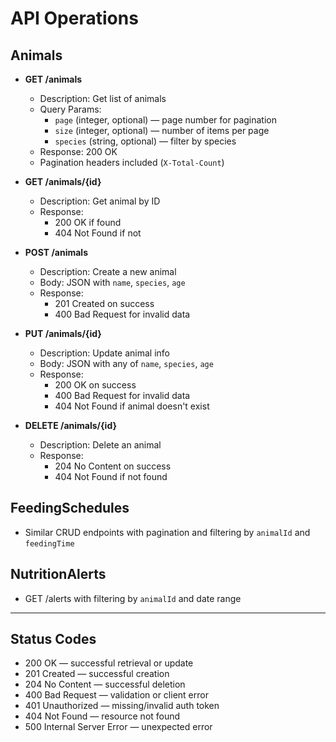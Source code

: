# API Operations

## Animals

- **GET /animals**

  - Description: Get list of animals
  - Query Params:
    - `page` (integer, optional) — page number for pagination
    - `size` (integer, optional) — number of items per page
    - `species` (string, optional) — filter by species
  - Response: 200 OK
  - Pagination headers included (`X-Total-Count`)

- **GET /animals/{id}**

  - Description: Get animal by ID
  - Response:
    - 200 OK if found
    - 404 Not Found if not

- **POST /animals**

  - Description: Create a new animal
  - Body: JSON with `name`, `species`, `age`
  - Response:
    - 201 Created on success
    - 400 Bad Request for invalid data

- **PUT /animals/{id}**

  - Description: Update animal info
  - Body: JSON with any of `name`, `species`, `age`
  - Response:
    - 200 OK on success
    - 400 Bad Request for invalid data
    - 404 Not Found if animal doesn't exist

- **DELETE /animals/{id}**

  - Description: Delete an animal
  - Response:
    - 204 No Content on success
    - 404 Not Found if not found

## FeedingSchedules

- Similar CRUD endpoints with pagination and filtering by `animalId` and `feedingTime`

## NutritionAlerts

- GET /alerts with filtering by `animalId` and date range

---

## Status Codes

- 200 OK — successful retrieval or update
- 201 Created — successful creation
- 204 No Content — successful deletion
- 400 Bad Request — validation or client error
- 401 Unauthorized — missing/invalid auth token
- 404 Not Found — resource not found
- 500 Internal Server Error — unexpected error
